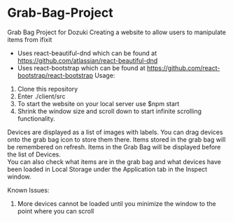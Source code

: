 # Grab-Bag-Project
Grab Bag Project for Dozuki
Creating a website to allow users to manipulate items from ifixit
 - Uses react-beautiful-dnd which can be found at https://github.com/atlassian/react-beautiful-dnd
 - Uses react-bootstrap which can be found at https://github.com/react-bootstrap/react-bootstrap
Usage:
1. Clone this repository
2. Enter ./client/src
3. To start the website on your local server use $npm start
4. Shrink the window size and scroll down to start infinite scrolling functionality.
 
Devices are displayed as a list of images with labels. You can drag devices onto the grab bag 
icon to store them there. Items stored in the grab bag will be remembered on refresh.
Items in the Grab Bag will be displayed before the list of Devices.  
You can also check what items are in the grab bag and what devices have been loaded in Local Storage under the Application tab in the Inspect window. 

Known Issues:
1. More devices cannot be loaded until you minimize the window to the point where you can scroll
